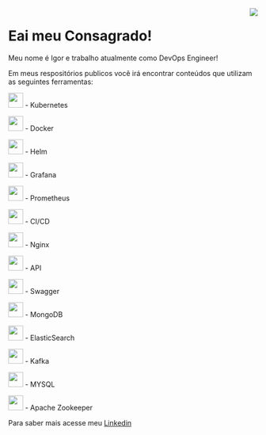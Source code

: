 <img align="right" src="https://sentralservers.files.wordpress.com/2016/08/when-the-design-failings-we_ve-been-warning-of-since-forever-finally-bite-hard.gif" />

# Eai meu Consagrado!

Meu nome é Igor e trabalho atualmente como DevOps Engineer!

Em meus respositórios publicos você irá encontrar conteúdos que utilizam as seguintes ferramentas:

<img src="https://styles.redditmedia.com/t5_33f68/styles/communityIcon_w3qxa8j08vj01.png?width=256&s=32af7df21e857e731a8edcb8fb38493eee1fc8f0" width="30"> - Kubernetes

<img src="https://www.cloudlabs.com.br//wp-content/uploads/2017/07/whale-docker-logo.png" width="30"> -
Docker

<img src="https://sretips.com.br/images/kubernetes/helm.svg" width="30"> -
Helm

<img src="https://pics.freeicons.io/uploads/icons/png/8135670941548141941-512.png" width="30"> -
Grafana

<img src="https://cdn.iconscout.com/icon/free/png-512/prometheus-282488.png" width="30"> -
Prometheus

<img src="https://www.mabl.com/hubfs/CICDBlog.png" width="30"> -
CI/CD

<img src="https://clouddocs.f5.com/training/community/nginx/html/_images/module1.png" width="30"> -
Nginx

<img src="https://image.flaticon.com/icons/png/512/1493/1493169.png" width="30"> -
API

<img src="https://user-images.githubusercontent.com/5225318/118271792-20029180-b498-11eb-8903-c5cd0ac0d47c.png" width="30"> -
Swagger

<img src="https://img.icons8.com/color/452/mongodb.png" width="30"> -
MongoDB

<img src="https://assets.zabbix.com/img/brands/elastic.svg" width="30"> -
ElasticSearch

<img src="https://upload.wikimedia.org/wikipedia/commons/thumb/0/0a/Apache_kafka-icon.svg/1024px-Apache_kafka-icon.svg.png" width="30"> -
Kafka

<img src="https://upload.wikimedia.org/wikipedia/commons/thumb/5/51/Mysql.svg/1200px-Mysql.svg.png" width="30"> -
MYSQL

<img src="https://miro.medium.com/max/436/1*VNnjf7gNBYsrdgzi8SFfFw.png" width="30"> -
Apache Zookeeper






Para saber mais acesse meu [Linkedin](https://www.linkedin.com/in/igor-pedroso-guimarães/)
